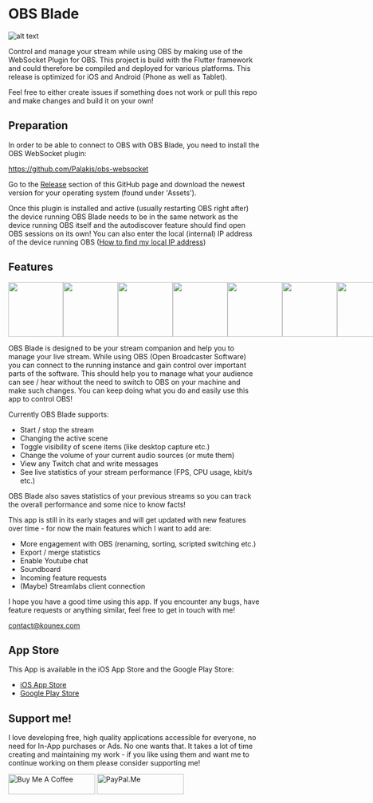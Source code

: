 # OBS Blade

![alt text](https://assets.kounex.com/images/obs-blade/store_banner_3.png 'OBS Blade Store Banner')

Control and manage your stream while using OBS by making use of the WebSocket Plugin for OBS. This project is build with the Flutter framework and could therefore be compiled and deployed for various platforms. This release is optimized for iOS and Android (Phone as well as Tablet).

Feel free to either create issues if something does not work or pull this repo and make changes and build it on your own!

## Preparation

In order to be able to connect to OBS with OBS Blade, you need to install the OBS WebSocket plugin:

https://github.com/Palakis/obs-websocket

Go to the [Release](https://github.com/Palakis/obs-websocket/releases) section of this GitHub page and download the newest version for your operating system (found under 'Assets').

Once this plugin is installed and active (usually restarting OBS right after) the device running OBS Blade needs to be in the same network as the device running OBS itself and the autodiscover feature should find open OBS sessions on its own! You can also enter the local (internal) IP address of the device running OBS ([How to find my local IP address](https://www.whatismybrowser.com/detect/what-is-my-local-ip-address))

## Features

<div align="center">
  <div style="display: flex; align-items: flex-start;">
    <img src="https://assets.kounex.com/images/obs-blade/i_1.png" width="110">
    <img src="https://assets.kounex.com/images/obs-blade/i_2.png" width="110">
    <img src="https://assets.kounex.com/images/obs-blade/i_3.png" width="110">
    <img src="https://assets.kounex.com/images/obs-blade/i_4.png" width="110">
    <img src="https://assets.kounex.com/images/obs-blade/i_5.png" width="110">
    <img src="https://assets.kounex.com/images/obs-blade/i_6.png" width="110">
    <img src="https://assets.kounex.com/images/obs-blade/i_7.png" width="110">
  </div>
</div>

OBS Blade is designed to be your stream companion and help you to manage your live stream. While using OBS (Open Broadcaster Software) you can connect to the running instance and gain control over important parts of the software. This should help you to manage what your audience can see / hear without the need to switch to OBS on your machine and make such changes. You can keep doing what you do and easily use this app to control OBS!

Currently OBS Blade supports:

- Start / stop the stream
- Changing the active scene
- Toggle visibility of scene items (like desktop capture etc.)
- Change the volume of your current audio sources (or mute them)
- View any Twitch chat and write messages
- See live statistics of your stream performance (FPS, CPU usage, kbit/s etc.)

OBS Blade also saves statistics of your previous streams so you can track the overall performance and some nice to know facts!

This app is still in its early stages and will get updated with new features over time - for now the main features which I want to add are:

- More engagement with OBS (renaming, sorting, scripted switching etc.)
- Export / merge statistics
- Enable Youtube chat
- Soundboard
- Incoming feature requests
- (Maybe) Streamlabs client connection

I hope you have a good time using this app. If you encounter any bugs, have feature requests or anything similar, feel free to get in touch with me!

contact@kounex.com

## App Store

This App is available in the iOS App Store and the Google Play Store:

- [iOS App Store](https://apps.apple.com/de/app/obs-blade/id1523915884?l=en)
- [Google Play Store](https://play.google.com/store/apps/details?id=com.kounex.obs_blade)

## Support me!

I love developing free, high quality applications accessible for everyone, no need for In-App purchases or Ads. No one wants that. It takes a lot of time creating and maintaining my work - if you like using them and want me to continue working on them please consider supporting me!

<a href="https://www.buymeacoffee.com/Kounex" target="_blank"><img src="https://cdn.buymeacoffee.com/buttons/default-orange.png" alt="Buy Me A Coffee" height="41" width="174"></a>
<a href="https://paypal.me/Kounex" target="_blank"><img src="https://assets.kounex.com/images/general/paypal-me-logo.png" alt="PayPal.Me" height="41"  width="174"></a>
